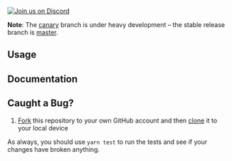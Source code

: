 
[![Join us on Discord](https://img.shields.io/discord/308323056592486420.svg)](https://discord.gg/64UMVWc)  

**Note**: The [canary](../../tree/canary) branch is under heavy development – the stable release branch is [master](../../tree/master).

## Usage



## Documentation


## Caught a Bug?

1. [Fork](https://help.github.com/articles/fork-a-repo/) this repository to your own GitHub account and then [clone](https://help.github.com/articles/cloning-a-repository/) it to your local device

As always, you should use `yarn test` to run the tests and see if your changes have broken anything.
